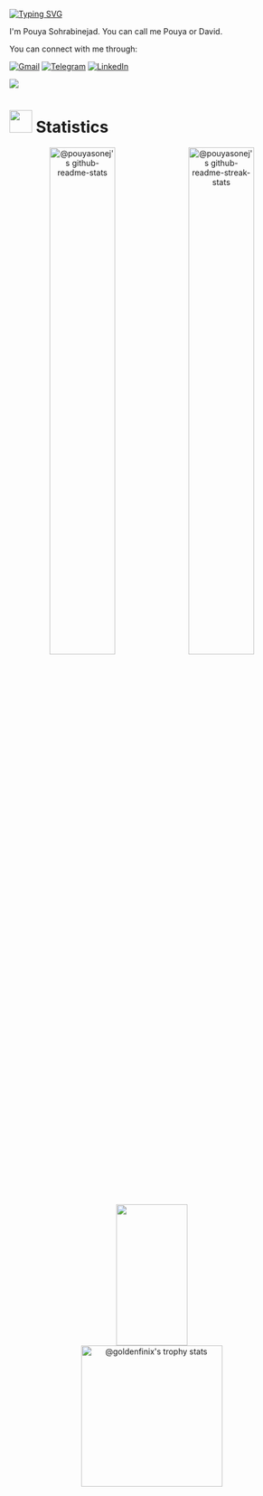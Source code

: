 [![Typing SVG](https://readme-typing-svg.herokuapp.com?font=Fira+Code&pause=1000&color=A9FEF7&center=true&vCenter=true&random=true&width=500&lines=Welcome+To+My+Github+Profile)](https://git.io/typing-svg)

I'm Pouya Sohrabinejad. You can call me Pouya or David.

You can connect with me through:

[![Gmail](https://img.icons8.com/nolan/64/gmail.png)](mailto:pouyasohnej@gmail.com)
[![Telegram](https://img.icons8.com/nolan/64/telegram-app.png)](https://t.me/qpouya)
[![LinkedIn](https://img.icons8.com/nolan/64/linkedin.png)](https://linkedin.com/in/pouya-sohrabinejad-98652124b)

![](https://komarev.com/ghpvc/?username=pouyasonej)
# <img src="https://media.giphy.com/media/iY8CRBdQXODJSCERIr/giphy.gif" width="40"> Statistics

<p align="center">
  <img src="https://github-readme-stats-one-bice.vercel.app/api?username=pouyasonej&theme=synthwave&show_icons=true&count_private=true&hide_border=true&role=OWNER,ORGANIZATION_MEMBER,COLLABORATOR"  width="48%" alt="@pouyasonej's github-readme-stats"/>
  <img src="https://github-readme-streak-stats.herokuapp.com?user=pouyasonej&theme=synthwave&hide_border=true&date_format=M%20j%5B%2C%20Y%5D"  width="48%" alt="@pouyasonej's github-readme-streak-stats"/>


  <img width='50%' height="250" src="https://github-readme-stats.vercel.app/api/top-langs/?username=pouyasonej&layout=donut&hide_border=true&theme=tokyonight" />
  <img src="https://github-profile-trophy.vercel.app/?username=pouyasonej&theme=tokyonight&no-frame=true&column=3&row=2" height="250" alt="@goldenfinix's trophy stats"/>
</p>
